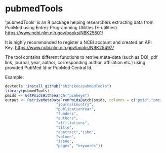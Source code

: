 # pubmedTools

'pubmedTools' is an R package helping researchers extracting data from PubMed using Entrez Programming Utilities (E-utilities) https://www.ncbi.nlm.nih.gov/books/NBK25501/ 

It is highly recommonded to register a NCBI account and created an API Key. https://www.ncbi.nlm.nih.gov/books/NBK25497/

The tool contains different functions to retrive meta-data (such as DOI, pdf link, journal, year, author, corresponding author, affiliation etc.) using provided PubMed Id or PubMed Central Id. 

Example:

```r
devtools::install_github("shihikoo/pubmedTools")
library(pubmedTools)
pmids <- GetPmidsWithSearch("pinkeye")
output <- RetriveMetaDataFromPmidsBatch(pmids, columns = c("pmid","pmcid", "journal",
                       "journalCountry",
                       "publicationYear",
                       "funders",
                       "authors",
                       "affiliations",
                       "title",
                       "abstract","isbn",
                       "volume",
                       "issue",
                       "pages", "keywords"))
```
